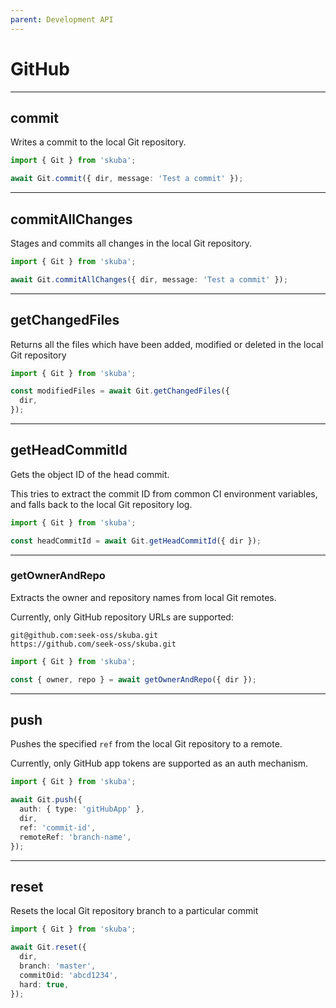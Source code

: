 ```yaml
---
parent: Development API
---
```


# GitHub

---

## commit

Writes a commit to the local Git repository.

```typescript
import { Git } from 'skuba';

await Git.commit({ dir, message: 'Test a commit' });
```

---

## commitAllChanges

Stages and commits all changes in the local Git repository.

```typescript
import { Git } from 'skuba';

await Git.commitAllChanges({ dir, message: 'Test a commit' });
```

---

## getChangedFiles

Returns all the files which have been added, modified or deleted in the local Git repository

```typescript
import { Git } from 'skuba';

const modifiedFiles = await Git.getChangedFiles({
  dir,
});
```

---

## getHeadCommitId

Gets the object ID of the head commit.

This tries to extract the commit ID from common CI environment variables,
and falls back to the local Git repository log.

```typescript
import { Git } from 'skuba';

const headCommitId = await Git.getHeadCommitId({ dir });
```

---

### getOwnerAndRepo

Extracts the owner and repository names from local Git remotes.

Currently, only GitHub repository URLs are supported:

```console
git@github.com:seek-oss/skuba.git
https://github.com/seek-oss/skuba.git
```

```typescript
import { Git } from 'skuba';

const { owner, repo } = await getOwnerAndRepo({ dir });
```

---

## push

Pushes the specified `ref` from the local Git repository to a remote.

Currently, only GitHub app tokens are supported as an auth mechanism.

```typescript
import { Git } from 'skuba';

await Git.push({
  auth: { type: 'gitHubApp' },
  dir,
  ref: 'commit-id',
  remoteRef: 'branch-name',
});
```

---

## reset

Resets the local Git repository branch to a particular commit

```typescript
import { Git } from 'skuba';

await Git.reset({
  dir,
  branch: 'master',
  commitOid: 'abcd1234',
  hard: true,
});
```
